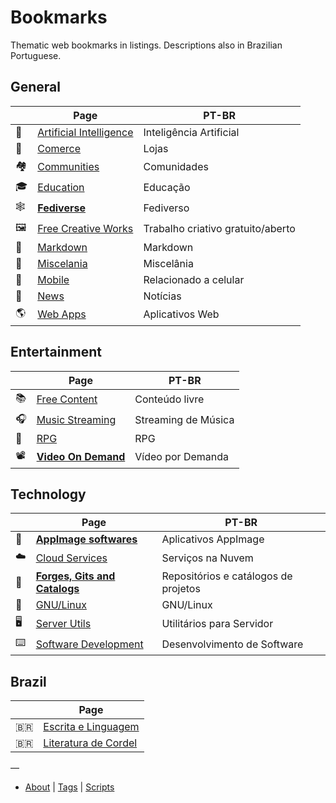 # Bookmarks

Thematic web bookmarks in listings. Descriptions also in Brazilian Portuguese.

## General

|     | Page                                           | PT-BR                             |
| --- | ---------------------------------------------- | --------------------------------- |
| 🤖  | [Artificial Intelligence](pages/ai.md)         | Inteligência Artificial           |
| 🛒  | [Comerce](pages/com.md)                        | Lojas                             |
| 🏘  | [Communities](pages/groups.md)                 | Comunidades                       |
| 🎓  | [Education](pages/edu.md)                      | Educação                          |
| 🕸  | **[Fediverse](pages/fediverse.md)**            | Fediverso                         |
| 🖼  | [Free Creative Works](pages/free-creations.md) | Trabalho criativo gratuito/aberto |
| 📝  | [Markdown](pages/markdown.md)                  | Markdown                          |
| 🧺  | [Miscelania](pages/misc.md)                    | Miscelânia                        |
| 📱  | [Mobile](pages/mobile.md)                      | Relacionado a celular             |
| 📰  | [News](pages/news.md)                          | Notícias                          |
| 🌎  | [Web Apps](pages/webapps.md)                   | Aplicativos Web                   |

## Entertainment

|     | Page                                  | PT-BR               |
| --- | ------------------------------------- | ------------------- |
| 📚  | [Free Content](pages/free-content.md) | Conteúdo livre      |
| 🎧  | [Music Streaming](pages/music.md)     | Streaming de Música |
| 🎲  | [RPG](pages/rpg.md)                   | RPG                 |
| 📽  | **[Video On Demand](pages/vod.md)**   | Vídeo por Demanda   |

## Technology

|     | Page                                              | PT-BR                                |
| --- | ------------------------------------------------- | ------------------------------------ |
| 📀  | **[AppImage softwares](pages/appimage.md)**       | Aplicativos AppImage                 |
| ☁️  | [Cloud Services](pages/cloud.md)                  | Serviços na Nuvem                    |
| 🔭  | **[Forges, Gits and Catalogs](pages/code-yp.md)** | Repositórios e catálogos de projetos |
| 🐧  | [GNU/Linux](pages/gnulinux.md)                    | GNU/Linux                            |
| 🖥  | [Server Utils](pages/servers.md)                  | Utilitários para Servidor            |
| ⌨️  | [Software Development](pages/dev.md)              | Desenvolvimento de Software          |

## Brazil

|      | Page                                       |
| ---- | ------------------------------------------ |
| 🇧🇷 | [Escrita e Linguagem](pages/br-lang.md)    |
| 🇧🇷 | [Literatura de Cordel](pages/br-cordel.md) |

—

* [About](ABOUT.md) | [Tags](TAGS.md) | [Scripts](bin/README.md)
